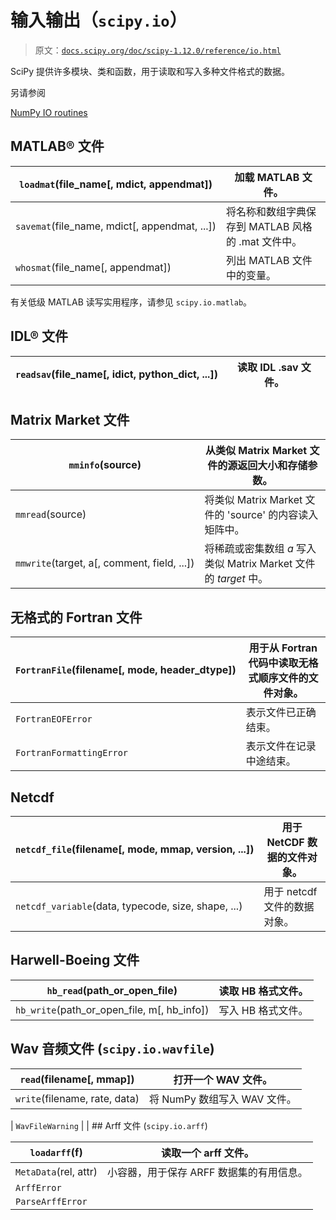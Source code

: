 # 输入输出（`scipy.io`）

> 原文：[`docs.scipy.org/doc/scipy-1.12.0/reference/io.html`](https://docs.scipy.org/doc/scipy-1.12.0/reference/io.html)

SciPy 提供许多模块、类和函数，用于读取和写入多种文件格式的数据。

另请参阅

[NumPy IO routines](https://www.numpy.org/devdocs/reference/routines.io.html)

## MATLAB® 文件

| `loadmat`(file_name[, mdict, appendmat]) | 加载 MATLAB 文件。 |
| --- | --- |
| `savemat`(file_name, mdict[, appendmat, ...]) | 将名称和数组字典保存到 MATLAB 风格的 .mat 文件中。 |
| `whosmat`(file_name[, appendmat]) | 列出 MATLAB 文件中的变量。 |

有关低级 MATLAB 读写实用程序，请参见 `scipy.io.matlab`。

## IDL® 文件

| `readsav`(file_name[, idict, python_dict, ...]) | 读取 IDL .sav 文件。 |
| --- | --- |

## Matrix Market 文件

| `mminfo`(source) | 从类似 Matrix Market 文件的源返回大小和存储参数。 |
| --- | --- |
| `mmread`(source) | 将类似 Matrix Market 文件的 'source' 的内容读入矩阵中。 |
| `mmwrite`(target, a[, comment, field, ...]) | 将稀疏或密集数组 *a* 写入类似 Matrix Market 文件的 *target* 中。 |

## 无格式的 Fortran 文件

| `FortranFile`(filename[, mode, header_dtype]) | 用于从 Fortran 代码中读取无格式顺序文件的文件对象。 |
| --- | --- |
| `FortranEOFError` | 表示文件已正确结束。 |
| `FortranFormattingError` | 表示文件在记录中途结束。 |

## Netcdf

| `netcdf_file`(filename[, mode, mmap, version, ...]) | 用于 NetCDF 数据的文件对象。 |
| --- | --- |
| `netcdf_variable`(data, typecode, size, shape, ...) | 用于 netcdf 文件的数据对象。 |

## Harwell-Boeing 文件

| `hb_read`(path_or_open_file) | 读取 HB 格式文件。 |
| --- | --- |
| `hb_write`(path_or_open_file, m[, hb_info]) | 写入 HB 格式文件。 |

## Wav 音频文件 (`scipy.io.wavfile`)

| `read`(filename[, mmap]) | 打开一个 WAV 文件。 |
| --- | --- |
| `write`(filename, rate, data) | 将 NumPy 数组写入 WAV 文件。 |

| `WavFileWarning` |  |  ## Arff 文件 (`scipy.io.arff`)

| `loadarff`(f) | 读取一个 arff 文件。 |
| --- | --- |
| `MetaData`(rel, attr) | 小容器，用于保存 ARFF 数据集的有用信息。 |
| `ArffError` |  |
| `ParseArffError` |  |
